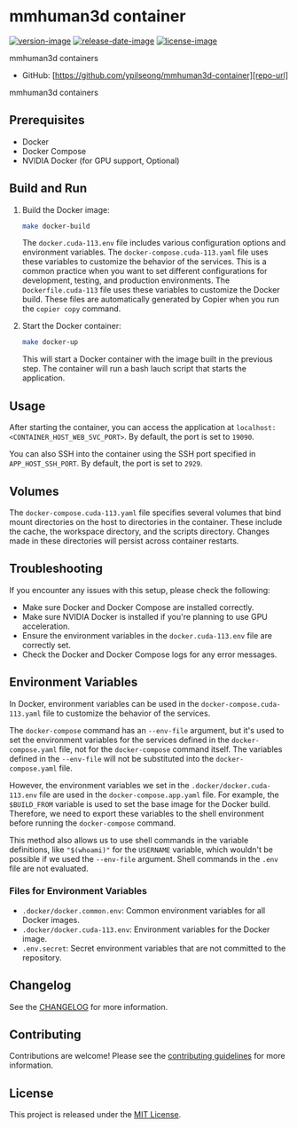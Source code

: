 # mmhuman3d container

[![version-image]][release-url]
[![release-date-image]][release-url]
[![license-image]][license-url]

mmhuman3d containers

- GitHub: [https://github.com/ypilseong/mmhuman3d-container][repo-url]

mmhuman3d containers

## Prerequisites

- Docker
- Docker Compose
- NVIDIA Docker (for GPU support, Optional)

## Build and Run

1. Build the Docker image:

   ```bash
   make docker-build
   ```

   The `docker.cuda-113.env` file includes various configuration options and environment variables. The `docker-compose.cuda-113.yaml` file uses these variables to customize the behavior of the services. This is a common practice when you want to set different configurations for development, testing, and production environments. The `Dockerfile.cuda-113` file uses these variables to customize the Docker build. These files are automatically generated by Copier when you run the `copier copy` command.

2. Start the Docker container:

   ```bash
   make docker-up
   ```

   This will start a Docker container with the image built in the previous step. The container will run a bash lauch script that starts the application.

## Usage

After starting the container, you can access the application at `localhost:<CONTAINER_HOST_WEB_SVC_PORT>`. By default, the port is set to `19090`.

You can also SSH into the container using the SSH port specified in `APP_HOST_SSH_PORT`. By default, the port is set to `2929`.

## Volumes

The `docker-compose.cuda-113.yaml` file specifies several volumes that bind mount directories on the host to directories in the container. These include the cache, the workspace directory, and the scripts directory. Changes made in these directories will persist across container restarts.

## Troubleshooting

If you encounter any issues with this setup, please check the following:

- Make sure Docker and Docker Compose are installed correctly.
- Make sure NVIDIA Docker is installed if you're planning to use GPU acceleration.
- Ensure the environment variables in the `docker.cuda-113.env` file are correctly set.
- Check the Docker and Docker Compose logs for any error messages.

## Environment Variables

In Docker, environment variables can be used in the `docker-compose.cuda-113.yaml` file to customize the behavior of the services.

The `docker-compose` command has an `--env-file` argument, but it's used to set the environment variables for the services defined in the `docker-compose.yaml` file, not for the `docker-compose` command itself. The variables defined in the `--env-file` will not be substituted into the `docker-compose.yaml` file.

However, the environment variables we set in the `.docker/docker.cuda-113.env` file are used in the `docker-compose.app.yaml` file. For example, the `$BUILD_FROM` variable is used to set the base image for the Docker build. Therefore, we need to export these variables to the shell environment before running the `docker-compose` command.

This method also allows us to use shell commands in the variable definitions, like `"$(whoami)"` for the `USERNAME` variable, which wouldn't be possible if we used the `--env-file` argument. Shell commands in the `.env` file are not evaluated.

### Files for Environment Variables

- `.docker/docker.common.env`: Common environment variables for all Docker images.
- `.docker/docker.cuda-113.env`: Environment variables for the Docker image.
- `.env.secret`: Secret environment variables that are not committed to the repository.

## Changelog

See the [CHANGELOG] for more information.

## Contributing

Contributions are welcome! Please see the [contributing guidelines] for more information.

## License

This project is released under the [MIT License][license-url].
<!-- Links: -->
[license-image]: https://img.shields.io/github/license/ypilseong/mmhuman3d-container
[license-url]: https://github.com/ypilseong/mmhuman3d-container/blob/main/LICENSE
[version-image]: https://img.shields.io/github/v/release/ypilseong/mmhuman3d-container?sort=semver
[release-date-image]: https://img.shields.io/github/release-date/ypilseong/mmhuman3d-container
[release-url]: https://github.com/ypilseong/mmhuman3d-container/releases
[repo-url]: https://github.com/ypilseong/mmhuman3d-container
[changelog]: https://github.com/ypilseong/mmhuman3d-container/blob/main/CHANGELOG.md
[contributing guidelines]: https://github.com/ypilseong/mmhuman3d-container/blob/main/CONTRIBUTING.md
<!-- Links: -->
